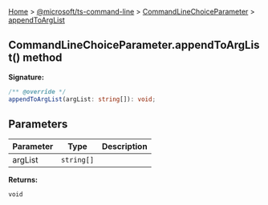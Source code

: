 [Home](./index) &gt; [@microsoft/ts-command-line](./ts-command-line.md) &gt; [CommandLineChoiceParameter](./ts-command-line.commandlinechoiceparameter.md) &gt; [appendToArgList](./ts-command-line.commandlinechoiceparameter.appendtoarglist.md)

## CommandLineChoiceParameter.appendToArgList() method


<b>Signature:</b>

```typescript
/** @override */
appendToArgList(argList: string[]): void;
```

## Parameters

|  Parameter | Type | Description |
|  --- | --- | --- |
|  argList | `string[]` |  |

<b>Returns:</b>

`void`

